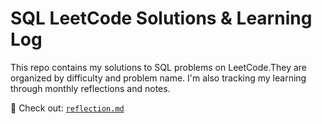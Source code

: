# SQL LeetCode Solutions & Learning Log

This repo contains my solutions to SQL problems on LeetCode.They are organized by difficulty and problem name. I'm also tracking my learning through monthly reflections and notes.

📘 Check out: [`reflection.md`](./reflection.md)

